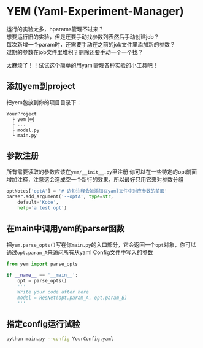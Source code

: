 # YEM (Yaml-Experiment-Manager)
运行的实验太多，hparams管理不过来？  
想要运行旧的实验，但是还要手动找参数列表然后手动创建job？  
每次新增一个param时，还需要手动在之前的job文件里添加新的参数？  
过期的参数在job文件里堆积？删除还要手动一个一个找？  

太麻烦了！！试试这个简单的用yaml管理各种实验的小工具吧！

## 添加yem到project
把yem包放到你的项目目录下：
```
YourProject
  ├ yem 🆕
  ├ ...
  ├ model.py
  └ main.py
```

## 参数注册
所有需要读取的参数应该在`yem/__init__.py`里注册
你可以在一些特定的opt前面增加注释，注意这会造成空一个新行的效果，所以最好只用它来对参数分组
```python
optNotes['optA'] = '# 这句注释会被添加在yaml文件中对应参数的前面'
parser.add_argument('--optA', type=str,
    default='Kobe',
    help='a test opt')
```

## 在main中调用yem的parser函数
把`yem.parse_opts()`写在你`main.py`的入口部分，它会返回一个`opt`对象，你可以通过`opt.param_A`来访问所有从yaml Config文件中写入的参数
```python
from yem import parse_opts

if __name__ == '__main__':
    opt = parse_opts()
    '''
    Write your code after here
    model = ResNet(opt.param_A, opt.param_B)
    '''
```

## 指定config运行试验
```sh
python main.py --config YourConfig.yaml
```
```
